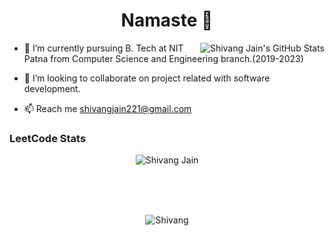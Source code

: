 

<h1 align="center">Namaste 🙏</h1>


 <img align="right" alt="Shivang Jain's GitHub Stats" src="https://awesome-github-stats.azurewebsites.net/user-stats/Radsanj221?cardType=level-alternate&Border=DD272700&Background=00000000&Text=607DA5" />

- 🌱 I’m currently pursuing B. Tech at NIT Patna from Computer Science and Engineering branch.(2019-2023)

- 💞️ I’m looking to collaborate on project related with software development. 

- 📫 Reach me   shivangjain221@gmail.com




<h3 align="left">LeetCode Stats</h3>
<p align="center">
    <img align="center" src="https://leetcode.card.workers.dev/?username=Radsanj_221&theme=auto" alt="Shivang Jain" />
</p>



<br>
<br>
<br>
<p align="center">
    <img align="center" src="https://github-readme-stats.vercel.app/api/top-langs?username=Radsanj221&show_icons=true&locale=en&layout=compact" alt="Shivang" />
</p>
